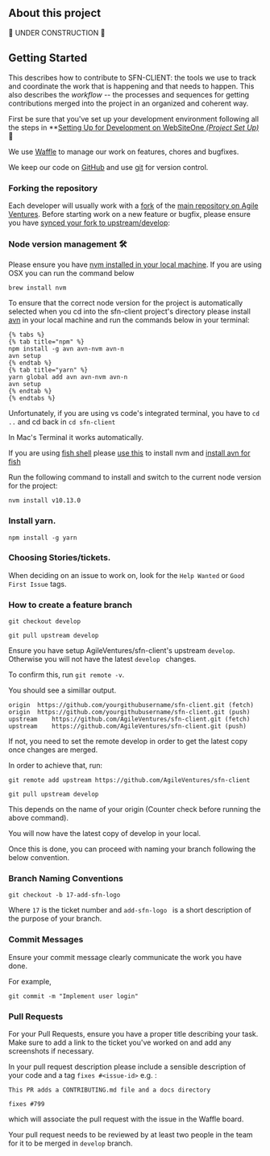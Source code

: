 
## About this project
:construction: UNDER CONSTRUCTION :construction:

## Getting Started

This describes how to contribute to SFN-CLIENT:  the tools we use to track and
coordinate the work that is happening and that needs to happen. This also describes the
*workflow* -- the processes and sequences for getting contributions merged into the project in an organized and coherent way.

First be sure that you've set up your development environment following all the steps
 in **[Setting Up for Development on WebSiteOne _(Project Set Up)_]() :construction:


We use [Waffle](https://waffle.io/AgileVentures/sfn-client) to manage our work on features, chores and bugfixes.

We keep our code on [GitHub](http://github.com) and use [git](https://git-scm.com) for version control.

### Forking the repository
Each developer will usually work with a [fork](https://help.github.com/articles/fork-a-repo/) of the [main repository on Agile Ventures](https://github.com/AgileVentures/sfn-client). Before starting work on a new feature or bugfix, please ensure you have [synced your fork to upstream/develop](https://help.github.com/articles/syncing-a-fork/):

### Node version management :hammer_and_wrench:
Please ensure you have [nvm installed in your local machine](https://github.com/creationix/nvm). If you are using OSX you can run the command below

```brew install nvm```

To ensure that the correct node version for the project is automatically selected when you cd into the sfn-client project's directory please install [avn](https://github.com/wbyoung/avn) in your local machine and run the commands below in your terminal:

```
{% tabs %}
{% tab title="npm" %}
npm install -g avn avn-nvm avn-n
avn setup
{% endtab %}
{% tab title="yarn" %}
yarn global add avn avn-nvm avn-n
avn setup
{% endtab %}
{% endtabs %}
```

Unfortunately, if you are using vs code's integrated terminal, you have to `cd ..` and cd back in `cd sfn-client`

In Mac's Terminal it works automatically.

If you are using [fish shell](https://gist.github.com/idleberg/9c7aaa3abedc58694df5) please [use this](https://medium.com/@joshuacrass/nvm-on-mac-for-fish-users-e00af124c540) to install nvm and [install avn for fish](https://github.com/martinkacmar/fish-avn)

Run the following command to install and switch to the current node version for the project:
```
nvm install v10.13.0
```

### Install yarn.
```
npm install -g yarn
```

### Choosing Stories/tickets.

When deciding on an issue to work on, look for the  `Help Wanted` or `Good First Issue` tags.

### How to create a feature branch

```
git checkout develop
```
``` 
git pull upstream develop
```

Ensure you have setup AgileVentures/sfn-client's upstream  `develop`.  Otherwise you will not have the latest `develop ` changes.

To confirm this, run ```git remote -v```.

You should see a simillar output.

```
origin  https://github.com/yourgithubusername/sfn-client.git (fetch)
origin  https://github.com/yourgithubusername/sfn-client.git (push)
upstream    https://github.com/AgileVentures/sfn-client.git (fetch)
upstream    https://github.com/AgileVentures/sfn-client.git (push)
```

If not, you need to set the remote develop in order to get the latest copy once changes are merged.

In order to achieve that, run:

```
git remote add upstream https://github.com/AgileVentures/sfn-client
```

```
git pull upstream develop
```

This depends on the name of your origin (Counter check before running the above command).

You will now have the latest copy of develop in your local.


Once this is done, you can proceed with naming your branch following the below convention.

### Branch Naming Conventions

``` 
git checkout -b 17-add-sfn-logo
```


Where `17` is the ticket number and `add-sfn-logo ` is a short description of the purpose of your branch.

### Commit Messages

Ensure your commit message clearly communicate the work you have done.

For example,
```
git commit -m "Implement user login"
```

### Pull Requests

For your Pull Requests, ensure you have a proper title describing your task.
Make sure to add a link to the ticket you've worked on and add any screenshots if necessary.

In your pull request description please include a sensible description of your code and a tag `fixes #<issue-id>` e.g. :

```
This PR adds a CONTRIBUTING.md file and a docs directory

fixes #799
```

which will associate the pull request with the issue in the Waffle board.

Your pull request needs to be reviewed by at least two people in the team for it to be merged in `develop` branch.
